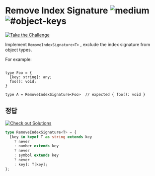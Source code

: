 <h1>Remove Index Signature <img src="https://img.shields.io/badge/-medium-d9901a" alt="medium"/> <img src="https://img.shields.io/badge/-%23object--keys-999" alt="#object-keys"/></h1><p><a href="https://tsch.js.org/1367/play" target="_blank"><img src="https://img.shields.io/badge/-Take%20the%20Challenge-3178c6?logo=typescript&logoColor=white" alt="Take the Challenge"/></a> </p>

Implement `RemoveIndexSignature<T>` , exclude the index signature from object types.

For example:

```

type Foo = {
  [key: string]: any;
  foo(): void;
}

type A = RemoveIndexSignature<Foo>  // expected { foo(): void }

```

## 정답

<a href="https://tsch.js.org/1367/solutions" target="_blank"><img src="https://img.shields.io/badge/-Check%20out%20Solutions-de5a77?logo=awesome-lists&logoColor=white" alt="Check out Solutions"/></a>

```ts
type RemoveIndexSignature<T> = {
  [key in keyof T as string extends key
    ? never
    : number extends key
    ? never
    : symbol extends key
    ? never
    : key]: T[key];
};
```
